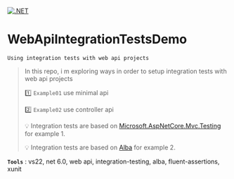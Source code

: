 [![.NET](https://github.com/aimenux/WebApiIntegrationTestsDemo/actions/workflows/ci.yml/badge.svg?branch=main)](https://github.com/aimenux/WebApiIntegrationTestsDemo/actions/workflows/ci.yml)

# WebApiIntegrationTestsDemo
```
Using integration tests with web api projects
```

> In this repo, i m exploring ways in order to setup integration tests with web api projects
>
> :one: `Example01` use minimal api
>
> :two: `Example02` use controller api
>
> :bulb: Integration tests are based on [Microsoft.AspNetCore.Mvc.Testing](https://learn.microsoft.com/en-us/dotnet/api/microsoft.aspnetcore.mvc.testing) for example 1.
>
> :bulb: Integration tests are based on [Alba](https://jasperfx.github.io/alba) for example 2.
>

**`Tools`** : vs22, net 6.0, web api, integration-testing, alba, fluent-assertions, xunit
